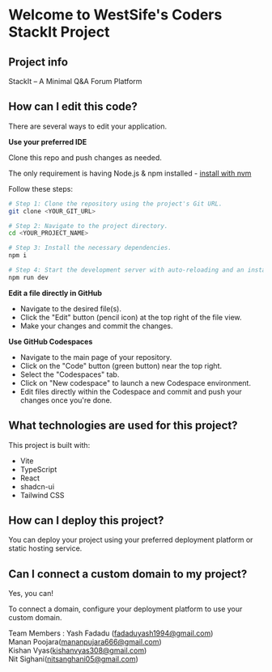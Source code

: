 # Welcome to WestSife's Coders StackIt Project

## Project info
StackIt – A Minimal Q&A Forum Platform

## How can I edit this code?

There are several ways to edit your application.

**Use your preferred IDE**

Clone this repo and push changes as needed.

The only requirement is having Node.js & npm installed - [install with nvm](https://github.com/nvm-sh/nvm#installing-and-updating)

Follow these steps:

```sh
# Step 1: Clone the repository using the project's Git URL.
git clone <YOUR_GIT_URL>

# Step 2: Navigate to the project directory.
cd <YOUR_PROJECT_NAME>

# Step 3: Install the necessary dependencies.
npm i

# Step 4: Start the development server with auto-reloading and an instant preview.
npm run dev
```

**Edit a file directly in GitHub**

- Navigate to the desired file(s).
- Click the "Edit" button (pencil icon) at the top right of the file view.
- Make your changes and commit the changes.

**Use GitHub Codespaces**

- Navigate to the main page of your repository.
- Click on the "Code" button (green button) near the top right.
- Select the "Codespaces" tab.
- Click on "New codespace" to launch a new Codespace environment.
- Edit files directly within the Codespace and commit and push your changes once you're done.

## What technologies are used for this project?

This project is built with:

- Vite
- TypeScript
- React
- shadcn-ui
- Tailwind CSS

## How can I deploy this project?

You can deploy your project using your preferred deployment platform or static hosting service.

## Can I connect a custom domain to my project?

Yes, you can!

To connect a domain, configure your deployment platform to use your custom domain.

Team Members :
Yash Fadadu (fadaduyash1994@gmail.com)<br>
Manan Poojara(mananpujara666@gmail.com)<br>
Kishan Vyas(kishanvyas308@gmail.com)<br>
Nit Sighani(nitsanghani05@gmail.com)<br>
